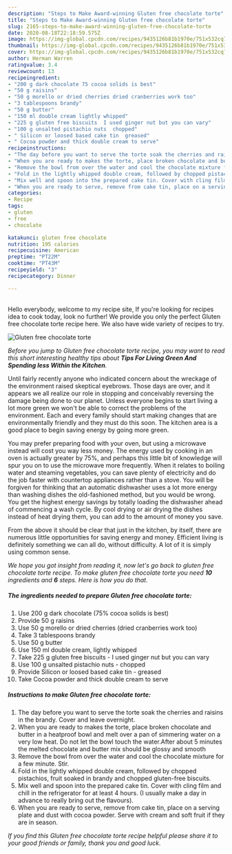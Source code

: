 ```yaml
---
description: "Steps to Make Award-winning Gluten free chocolate torte"
title: "Steps to Make Award-winning Gluten free chocolate torte"
slug: 2165-steps-to-make-award-winning-gluten-free-chocolate-torte
date: 2020-08-18T22:18:59.575Z
image: https://img-global.cpcdn.com/recipes/9435126b81b1970e/751x532cq70/gluten-free-chocolate-torte-recipe-main-photo.jpg
thumbnail: https://img-global.cpcdn.com/recipes/9435126b81b1970e/751x532cq70/gluten-free-chocolate-torte-recipe-main-photo.jpg
cover: https://img-global.cpcdn.com/recipes/9435126b81b1970e/751x532cq70/gluten-free-chocolate-torte-recipe-main-photo.jpg
author: Herman Warren
ratingvalue: 3.4
reviewcount: 13
recipeingredient:
- "200 g dark chocolate 75 cocoa solids is best"
- "50 g raisins"
- "50 g morello or dried cherries dried cranberries work too"
- "3 tablespoons brandy"
- "50 g butter"
- "150 ml double cream lightly whipped"
- "225 g gluten free biscuits  I used ginger nut but you can vary"
- "100 g unsalted pistachio nuts  chopped"
- " Silicon or loosed based cake tin  greased"
- " Cocoa powder and thick double cream to serve"
recipeinstructions:
- "The day before you want to serve the torte soak the cherries and raisins in the brandy. Cover and leave overnight."
- "When you are ready to makes the torte, place broken chocolate and butter in a heatproof bowl and melt over a pan of simmering water on a very low heat. Do not let the bowl touch the water.After about 5 minutes the melted chocolate and butter mix should be glossy and smooth"
- "Remove the bowl from over the water and cool the chocolate mixture for a few minute. Stir."
- "Fold in the lightly whipped double cream, followed by chopped pistachios, fruit soaked in brandy and chopped gluten-free biscuits."
- "Mix well and spoon into the prepared cake tin. Cover with cling film and chill in the refrigerator for at least 4 hours. (I usually make a day in advance to really bring out the flavours)."
- "When you are ready to serve, remove from cake tin, place on a serving plate and dust with cocoa powder. Serve with cream and soft fruit if they are in season."
categories:
- Recipe
tags:
- gluten
- free
- chocolate

katakunci: gluten free chocolate 
nutrition: 195 calories
recipecuisine: American
preptime: "PT22M"
cooktime: "PT43M"
recipeyield: "3"
recipecategory: Dinner

---
```

<br>
Hello everybody, welcome to my recipe site, If you're looking for recipes idea to cook today, look no further! We provide you only the perfect Gluten free chocolate torte recipe here. We also have wide variety of recipes to try.
<br>


![Gluten free chocolate torte](https://img-global.cpcdn.com/recipes/9435126b81b1970e/751x532cq70/gluten-free-chocolate-torte-recipe-main-photo.jpg)

<i>Before you jump to Gluten free chocolate torte recipe, you may want to read this short interesting healthy tips about 
<strong>Tips For Living Green And Spending less Within the Kitchen</strong>.</i>
</br>

Until fairly recently anyone who indicated concern about the wreckage of the environment raised skeptical eyebrows. Those days are over, and it appears we all realize our role in stopping and conceivably reversing the damage being done to our planet. Unless everyone begins to start living a lot more green we won't be able to correct the problems of the environment. Each and every family should start making changes that are environmentally friendly and they must do this soon. The kitchen area is a good place to begin saving energy by going more green.

You may prefer preparing food with your oven, but using a microwave instead will cost you way less money. The energy used by cooking in an oven is actually greater by 75%, and perhaps this little bit of knowledge will spur you on to use the microwave more frequently. When it relates to boiling water and steaming vegetables, you can save plenty of electricity and do the job faster with countertop appliances rather than a stove. You will be forgiven for thinking that an automatic dishwasher uses a lot more energy than washing dishes the old-fashioned method, but you would be wrong. You get the highest energy savings by totally loading the dishwasher ahead of commencing a wash cycle. By cool drying or air drying the dishes instead of heat drying them, you can add to the amount of money you save.

From the above it should be clear that just in the kitchen, by itself, there are numerous little opportunities for saving energy and money. Efficient living is definitely something we can all do, without difficulty. A lot of it is simply using common sense.


<i>We hope you got insight from reading it, now let's go back to gluten free chocolate torte recipe. To make gluten free chocolate torte you need <strong>10</strong> ingredients and <strong>6</strong> steps. Here is how you do that.
</i>

##### The ingredients needed to prepare Gluten free chocolate torte:

1. Use 200 g dark chocolate (75% cocoa solids is best)
1. Provide 50 g raisins
1. Use 50 g morello or dried cherries (dried cranberries work too)
1. Take 3 tablespoons brandy
1. Use 50 g butter
1. Use 150 ml double cream, lightly whipped
1. Take 225 g gluten free biscuits - I used ginger nut but you can vary
1. Use 100 g unsalted pistachio nuts - chopped
1. Provide  Silicon or loosed based cake tin - greased
1. Take  Cocoa powder and thick double cream to serve


##### Instructions to make Gluten free chocolate torte:

1. The day before you want to serve the torte soak the cherries and raisins in the brandy. Cover and leave overnight.
1. When you are ready to makes the torte, place broken chocolate and butter in a heatproof bowl and melt over a pan of simmering water on a very low heat. Do not let the bowl touch the water.After about 5 minutes the melted chocolate and butter mix should be glossy and smooth
1. Remove the bowl from over the water and cool the chocolate mixture for a few minute. Stir.
1. Fold in the lightly whipped double cream, followed by chopped pistachios, fruit soaked in brandy and chopped gluten-free biscuits.
1. Mix well and spoon into the prepared cake tin. Cover with cling film and chill in the refrigerator for at least 4 hours. (I usually make a day in advance to really bring out the flavours).
1. When you are ready to serve, remove from cake tin, place on a serving plate and dust with cocoa powder. Serve with cream and soft fruit if they are in season.


<i>If you find this Gluten free chocolate torte recipe helpful please share it to your good friends or family, thank you and good luck.</i>

